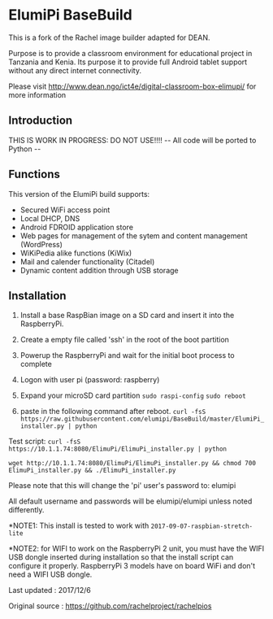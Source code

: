 # ElumiPi BaseBuild
This is a fork of the Rachel image builder adapted for DEAN. 

Purpose is to provide a classroom environment for educational project in Tanzania and Kenia. Its purpose it to provide full Android tablet support without any direct internet connectivity.

Please visit http://www.dean.ngo/ict4e/digital-classroom-box-elimupi/ for more information

## Introduction
THIS IS WORK IN PROGRESS: DO NOT USE!!!!
-- All code will be ported to Python --  


## Functions
This version of the ElumiPi build supports:
- Secured WiFi access point
- Local DHCP, DNS
- Android FDROID application store
- Web pages for management of the sytem and content management (WordPress)
- WiKiPedia alike functions (KiWix)
- Mail and calender functionality (Citadel)
- Dynamic content addition through USB storage   
 
## Installation
1. Install a base RaspBian image on a SD card and insert it into the RaspberryPi.

2. Create a empty file called 'ssh' in the root of the boot partition
 
3. Powerup the RaspberryPi and wait for the initial boot process to complete

5. Logon with user pi (password: raspberry)  

5. Expand your microSD card partition
`sudo raspi-config`
`sudo reboot`

6. paste in the following command after reboot.
`curl -fsS https://raw.githubusercontent.com/elumipi/BaseBuild/master/ElumiPi_installer.py | python`

Test script: `curl -fsS https://10.1.1.74:8080/ElimuPi/ElimuPi_installer.py | python`

`wget http://10.1.1.74:8080/ElimuPi/ElimuPi_installer.py && chmod 700 ElimuPi_installer.py && ./ElimuPi_installer.py` 

Please note that this will change the 'pi' user's password to: elumipi

All default username and passwords will be elumipi/elumipi unless noted differently.

*NOTE1: This install is tested to work with `2017-09-07-raspbian-stretch-lite` 

*NOTE2: for WIFI to work on the RaspberryPi 2 unit, you must have the WIFI USB dongle inserted
during installation so that the install script can configure it properly. RaspberryPi 3 models have on board WiFi and don't need a WIFI USB dongle.

Last updated : 2017/12/6 

Original source : https://github.com/rachelproject/rachelpios
